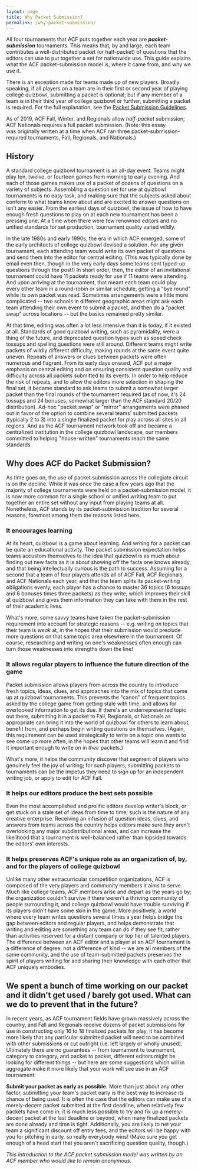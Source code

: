 ```yaml
---
layout: page
title: Why Packet Submission?
permalink: /why-packet-submission/
---
```


All four tournaments that ACF puts together each year are ***packet-submission*** tournaments. This means that, by and large, each team contributes a well-distributed packet (or half-packet) of questions that the editors can use to put together a set for nationwide use. This guide explains what the ACF packet-submission model is, where it came from, and why we use it.

There is an exception made for teams made up of new players. Broadly speaking, if all players on a team are in their first or second year of playing college quizbowl, submitting a packet is optional; but if any member of a team is in their third year of college quizbowl or further, submitting a packet is required. For the full explanation, see the [Packet Submission Guidelines](/packet-submission-guidelines).

As of 2019, ACF Fall, Winter, and Regionals allow *half-packet* submission; ACF Nationals requires a full packet submission.
(Note: this essay was originally written at a time when ACF ran three packet-submission-required tournaments, Fall, Regionals, and Nationals.)

## History

A standard college quizbowl tournament is an all-day event. Teams might play ten, twelve, or fourteen games from morning to early evening. And each of those games makes use of a packet of dozens of questions on a variety of subjects. Assembling a question set for use at quizbowl tournaments is no easy task, and making sure that the subjects asked about conform to what teams know about and are excited to answer questions on isn't any easier. From the earliest days of quizbowl, the issue of how to have enough fresh questions to play on at each new tournament has been a pressing one. At a time when there were few renowned editors and no unified standards for set production, tournament quality varied wildly.

In the late 1980s and early 1990s, the era in which ACF emerged, some of the early architects of college quizbowl devised a solution. For any given tournament, each attending team would write its own packet of questions and send them into the editor for central editing. (This was typically done by email even then, though in the very early days some teams sent typed-up questions through the post!) In short order, then, the editor of an invitational tournament could have 11 packets ready for use if 11 teams were attending. And upon arriving at the tournament, that meant each team could play every other team in a round-robin or similar schedule, getting a "bye round" while its own packet was read. Sometimes arrangements were a little more complicated -- two schools in different geographic areas might ask each team attending their own event to submit a packet, and then do a "packet swap" across locations -- but the basics remained pretty similar.

At that time, editing was often a lot less intensive than it is today, if it existed at all. Standards of good quizbowl writing, such as pyramidality, were a thing of the future, and deprecated question types such as speed check tossups and spelling questions were still around. Different teams might write packets of wildly different difficulty, making rounds at the same event quite uneven. Repeats of answers or clues between packets were often numerous and flagrant. From its early days onward, ACF put a major emphasis on central editing and on ensuring consistent question quality and difficulty across all packets submitted to its events. In order to help reduce the risk of repeats, and to allow the editors more selection in shaping the final set, it became standard to ask teams to submit a somewhat larger packet than the final rounds of the tournament required (as of now, it's 24 tossups and 24 bonuses, somewhat larger than the ACF standard 20/20 distribution). Ad-hoc "packet swap" or "mirror" arrangements were phased out in favor of the option to combine several teams' submitted packets (typically 2 to 3) into a single finalized packet for play across all sites in all regions. And as the ACF tournament network took off and became a centralized institution in the college quizbowl landscape, our members committed to helping "house-written" tournaments reach the same standards.

## Why does ACF do Packet Submission?

As time goes on, the use of packet submission across the collegiate circuit is on the decline. While it was once the case a few years ago that the majority of college tournaments were held on a packet-submission model, it is now more common for a single school or unified writing team to put together an entire set without any input from playing teams at all. Nonetheless, ACF stands by its packet-submission tradition for several reasons, foremost among them the reasons listed here.

### It encourages learning

At its heart, quizbowl is a game about learning. And writing for a packet can be quite an educational activity. The packet submission expectation helps teams accustom themselves to the idea that quizbowl is as much about finding out new facts as it is about showing off the facts one knows already, and that being intellectually curious is the path to success. Assuming for a second that a team of four players attends all of ACF Fall, ACF Regionals, and ACF Nationals each year, and that the team splits its packet-writing obligations evenly, each player has a chance to master 36 topics (6 tossups and 6 bonuses times three packets) as they write, which improves their skill at quizbowl and gives them information they can take with them in the rest of their academic lives.

What's more, some savvy teams have taken the packet-submission requirement into account for strategic reasons -- e.g. writing on topics that their team is *weak* at, in the hopes that their submission would preclude more questions on that same topic area elsewhere in the tournament. Of course, researching and writing on one's weaknesses often enough can turn those weaknesses into strengths down the line!

### It allows regular players to influence the future direction of the game

Packet submission allows players from across the country to introduce fresh topics, ideas, clues, and approaches into the mix of topics that come up at quizbowl tournaments. This prevents the "canon" of frequent topics asked by the college game from getting stale with time, and allows for overlooked information to get its due. If there's an underrepresented topic out there, submitting it in a packet to Fall, Regionals, or Nationals as appropriate can bring it into the world of quizbowl for others to learn about, benefit from, and perhaps begin writing questions on themselves. (Again, this requirement can be used strategically to write on a topic one wants to see come up more often, in the hopes that other teams will learn it and find it important enough to write on in *their* packets.)

What's more, it helps the community discover that segment of players who genuinely feel the joy of writing; for such players, submitting packets to tournaments can be the impetus they need to sign up for an independent writing job, or apply to edit for ACF Fall.

### It helps our editors produce the best sets possible

Even the most accomplished and prolific editors develop writer's block, or get stuck on a stale set of ideas from time to time; such is the nature of any creative enterprise. Receiving an infusion of question ideas, clues, and answers from teams across the country helps editors make sure they aren't overlooking any major subdistributional areas, and can increase the likelihood that a tournament is well-balanced rather than lopsided towards the editors' own interests.

### It helps preserves ACF's unique role as an organization of, by, and for the players of college quizbowl

Unlike many other extracurricular competition organizations, ACF is composed of the very players and community members it aims to serve. Much like college teams, ACF members arise and depart as the years go by; the organization couldn't survive if there weren't a thriving community of people surrounding it, and college quizbowl would have trouble surviving if its players didn't have some skin in the game. More positively, a world where every team writes questions several times a year helps bridge the gap between editors and regular players, and helps demonstrate that writing and editing are something any team can do if they see fit, rather than activities reserved for a distant company or top tier of talented players. The difference between an ACF editor and a player at an ACF tournament is a difference of degree, not a difference of kind -- we are all members of the same community, and the use of team-submitted packets preserves the spirit of players writing for and sharing their knowledge with each other that ACF uniquely embodies.

## We spent a bunch of time working on our packet and it didn't get used / barely got used. What can we do to prevent that in the future?

In recent years, as ACF tournament fields have grown massively across the country, and Fall and Regionals receive dozens of packet submissions for use in constructing only 16 to 18 finalized packets for play, it has become more likely that any particular submitted packet will need to be combined with other submissions or cut outright (i.e. left largely or wholly unused). Ultimately there are no guarantees -- from tournament to tournament, category to category, and packet to packet, different editors might be looking for different things -- but here are some suggestions which will in aggregate make it more likely that your work will see use in an ACF tournament:

**Submit your packet as early as possible.** More than just about any other factor, submitting your team's packet early is the best way to increase its chance of being used. It is often the case that the editors can make use of a merely-decent packet submitted at the first deadline, when relatively few packets have come in; it is much less possible to try and fix up a merely-decent packet at the last deadline or beyond, when many finalized packets are done already and time is tight. Additionally, you are likely to net your team a significant discount off entry fees, and the editors will be happy with you for pitching in early, so really everybody wins! (Make sure you get enough of a head start that you aren't sacrificing question quality, though.)

*This introduction to the ACF packet submission model was written by an ACF member who would like to remain anonymous.*
